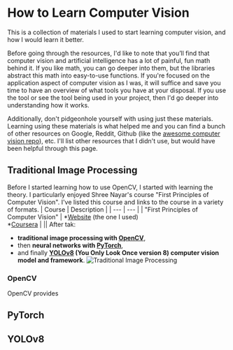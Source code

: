 # How to Learn Computer Vision
This is a collection of materials I used to start learning computer vision, and how I would learn it better. 

Before going through the resources, I'd like to note that you’ll find that computer vision and artificial intelligence has a lot of painful, fun math behind it. If you like math, you can go deeper into them, but the libraries abstract this math into easy-to-use functions. If you're focused on the application aspect of computer vision as I was, it will suffice and save you time to have an overview of what tools you have at your disposal. If you use the tool or see the tool being used in your project, then I'd go deeper into understanding how it works.

Additionally, don't pidgeonhole yourself with using just these materials. Learning using these materials is what helped me and you can find a bunch of other resources on Google, Reddit, Github (like the [awesome computer vision repo](https://github.com/jbhuang0604/awesome-computer-vision?tab=readme-ov)), etc. I'll list other resources that I didn't use, but would have been helpful through this page.
## Traditional Image Processing
Before I started learning how to use OpenCV, I started with learning the theory. I particularly enjoyed Shree Nayar's course "First Principles of Computer Vision". I've listed this course and links to the course in a variety of formats.
| Course | Description |
| --- | --- |
| "First Principles of Computer Vision" | *[Website](https://fpcv.cs.columbia.edu/) (the one I used) <br> *[Coursera](https://www.coursera.org/specializations/firstprinciplesofcomputervision?utm_medium=sem&utm_source=gg&utm_campaign=B2C_NAMER__coursera_FTCOF_courseraplus_pmax-namer-npls-and-search-themes-country-US-country-CA&campaignid=21019068954&adgroupid=6490842751&device=c&keyword=&matchtype=&network=x&devicemodel=&adposition=&creativeid=6490842751&hide_mobile_promo&gad_source=1&gclid=Cj0KCQiAire5BhCNARIsAM53K1hYO0ofRQ7X_OlYZd8BuB4QcSi7TEI7Q6-NHg7Tn4CNJbCtcSe3jQoaAghuEALw_wcB) |
||
After tak:
- **traditional image processing with [OpenCV](https://github.com/SeanKenRuiz/how-to-learn-computer-vision/blob/main/README.md#OpenCV)**,
- then **neural networks with [PyTorch](https://github.com/SeanKenRuiz/how-to-learn-computer-vision/blob/main/README.md#pytorch)**,
- and finally **[YOLOv8](https://github.com/SeanKenRuiz/how-to-learn-computer-vision/blob/main/README.md#YOLOv8) (You Only Look Once version 8) computer vision model and framework**.
![Traditional Image Processing](https://github.com/user-attachments/assets/237cab21-a81d-4039-a2c0-d8cc8e6fa174)

### OpenCV
OpenCV provides 

## PyTorch

## YOLOv8
